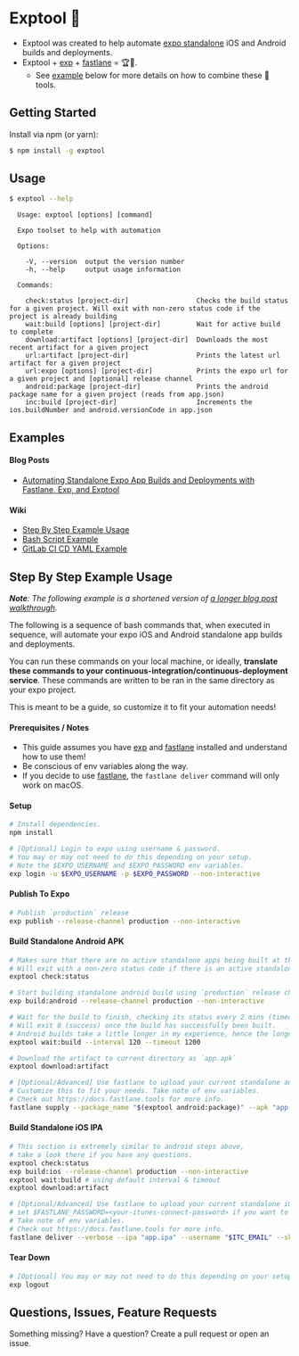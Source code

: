 # Exptool 📲

* Exptool was created to help automate [expo standalone](https://docs.expo.io/versions/latest/guides/building-standalone-apps.html) iOS and Android builds and deployments.
* Exptool + [exp](https://docs.expo.io/versions/latest/guides/exp-cli.html) + [fastlane](https://fastlane.tools) = 🏆🥇.
  * See [example](#examples) below for more details on how to combine these 💯 tools.

## Getting Started

Install via npm (or yarn):

```bash
$ npm install -g exptool
```

## Usage

```bash
$ exptool --help
```

```
  Usage: exptool [options] [command]

  Expo toolset to help with automation

  Options:

    -V, --version  output the version number
    -h, --help     output usage information

  Commands:

    check:status [project-dir]                 Checks the build status for a given project. Will exit with non-zero status code if the project is already building
    wait:build [options] [project-dir]         Wait for active build to complete
    download:artifact [options] [project-dir]  Downloads the most recent artifact for a given project
    url:artifact [project-dir]                 Prints the latest url artifact for a given project
    url:expo [options] [project-dir]           Prints the expo url for a given project and [optional] release channel
    android:package [project-dir]              Prints the android package name for a given project (reads from app.json)
    inc:build [project-dir]                    Increments the ios.buildNumber and android.versionCode in app.json
```

## Examples

#### Blog Posts

* [Automating Standalone Expo App Builds and Deployments with Fastlane, Exp, and Exptool](https://blog.expo.io/automating-standalone-expo-app-builds-and-deployments-with-fastlane-exp-and-exptool-9b2f5ad0a2cd)

#### Wiki

* [Step By Step Example Usage](#step-by-step-example-usage)
* [Bash Script Example](https://github.com/mglagola/exptool/wiki/Bash-Script-Example)
* [GitLab CI CD YAML Example](https://github.com/mglagola/exptool/wiki/GitLab-CI-CD-YAML-Example)

## Step By Step Example Usage

_**Note**: The following example is a shortened version of [a longer blog post walkthrough](https://blog.expo.io/automating-standalone-expo-app-builds-and-deployments-with-fastlane-exp-and-exptool-9b2f5ad0a2cd)._

The following is a sequence of bash commands that, when executed in sequence, will automate your expo iOS and Android standalone app builds and deployments.

You can run these commands on your local machine, or ideally, **translate these commands to your continuous-integration/continuous-deployment service**. These commands are written to be ran in the same directory as your expo project.

This is meant to be a guide, so customize it to fit your automation needs!

#### Prerequisites / Notes

* This guide assumes you have [exp](https://docs.expo.io/versions/latest/guides/exp-cli.html) and [fastlane](https://fastlane.tools) installed and understand how to use them!
* Be conscious of env variables along the way.
* If you decide to use [fastlane](https://fastlane.tools), the `fastlane deliver` command will only work on macOS.

#### Setup

```bash
# Install dependencies.
npm install

# [Optional] Login to expo using username & password.
# You may or may not need to do this depending on your setup.
# Note the $EXPO_USERNAME and $EXPO_PASSWORD env variables.
exp login -u $EXPO_USERNAME -p $EXPO_PASSWORD --non-interactive
```

#### Publish To Expo

```bash
# Publish `production` release
exp publish --release-channel production --non-interactive
```

#### Build Standalone Android APK

```bash
# Makes sure that there are no active standalone apps being built at this time.
# Will exit with a non-zero status code if there is an active standalone app already being built.
exptool check:status 

# Start building standalone android build using `production` release channel.
exp build:android --release-channel production --non-interactive

# Wait for the build to finish, checking its status every 2 mins (timeout is 20 mins).
# Will exit 0 (success) once the build has successfully been built.
# Android builds take a little longer in my experience, hence the longer interval and timeout.
exptool wait:build --interval 120 --timeout 1200

# Download the artifact to current directory as `app.apk`
exptool download:artifact

# [Optional/Advanced] Use fastlane to upload your current standalone android build.
# Customize this to fit your needs. Take note of env variables. 
# Check out https://docs.fastlane.tools for more info.
fastlane supply --package_name "$(exptool android:package)" --apk "app.apk" --json_key_data "$JSON_KEY_DATA" --skip_upload_metadata --skip_upload_images --skip_upload_screenshots
```

#### Build Standalone iOS IPA
```bash
# This section is extremely similar to android steps above,
# take a look there if you have any questions.
exptool check:status
exp build:ios --release-channel production --non-interactive
exptool wait:build # using default interval & timeout
exptool download:artifact

# [Optional/Advanced] Use fastlane to upload your current standalone iOS build to iTunes Connect.
# set $FASTLANE_PASSWORD=<your-itunes-connect-password> if you want to skip password prompt.
# Take note of env variables.
# Check out https://docs.fastlane.tools for more info.
fastlane deliver --verbose --ipa "app.ipa" --username "$ITC_EMAIL" --skip_screenshots --skip_metadata
```

#### Tear Down
```bash
# [Optional] You may or may not need to do this depending on your setup.
exp logout
```

## Questions, Issues, Feature Requests

Something missing? Have a question? Create a pull request or open an issue.
